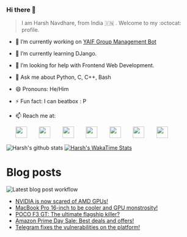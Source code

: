 ### Hi there 👋

> I am Harsh Navdhare, from India :india: . Welcome to my :octocat: profile.

* 🔭 I’m currently working on [YAIF Group Management Bot](https://github.com/YAIFoundation/YAR_Manager_Bot)
* 🌱 I’m currently learning DJango.
* 🤔 I’m looking for help with Frontend Web Development.
* 💬 Ask me about Python, C, C++, Bash
* 😄 Pronouns: He/Him
* ⚡ Fun fact: I can beatbox : P
* 📫 Reach me at: 
 

    [<img src="https://simpleicons.org/icons/instagram.svg" width="30">](https://www.instagram.com/plus_infinity.hn) &nbsp;&nbsp;&nbsp;&nbsp;&nbsp;&nbsp;
    [<img src="https://simpleicons.org/icons/facebook.svg" width="30">](https://www.facebook.com/harsh.navdhare.infinity) &nbsp;&nbsp;&nbsp;&nbsp;&nbsp;&nbsp; 
    [<img src="https://simpleicons.org/icons/twitter.svg" width="30">](https://twitter.com/hnavdhare) &nbsp;&nbsp;&nbsp;&nbsp;&nbsp;&nbsp; 
    [<img src="https://simpleicons.org/icons/xdadevelopers.svg" width="30">](https://forum.xda-developers.com/member.php?u=8122486) &nbsp;&nbsp;&nbsp;&nbsp;&nbsp;&nbsp; 
    [<img src="https://simpleicons.org/icons/telegram.svg" width="30">](https://t.me/infinitEplus) &nbsp;&nbsp;&nbsp;&nbsp;&nbsp;&nbsp;
    [<img src="https://simpleicons.org/icons/snapchat.svg" width="30">](https://www.snapchat.com/add/plus.infinity) &nbsp;&nbsp;&nbsp;&nbsp;&nbsp;&nbsp; 
    [<img src="https://simpleicons.org/icons/gmail.svg" width="30">](mailto:navdhareharsh2001@gmail.com)

 
 

![Harsh's github stats](https://github-readme-stats-infinity-plus.vercel.app/api?username=infinity-plus&show_icons=true&count_private=true&theme=dark) [![Harsh's WakaTime Stats](https://github-readme-stats-infinity-plus.vercel.app/api/wakatime?username=infinity_plus&theme=dark)](https://wakatime.com/@infinity_plus)

# Blog posts

![Latest blog post workflow](https://github.com/infinity-plus/infinity-plus/workflows/Latest%20blog%20post%20workflow/badge.svg)

<!-- BLOG-POST-LIST:START -->
- [NVIDIA is now scared of AMD GPUs!](https://spadebee.com/2021/07/24/nvidia-is-now-scared-of-amd-gpus/?utm_source=rss&utm_medium=rss&utm_campaign=nvidia-is-now-scared-of-amd-gpus)
- [MacBook Pro 16-inch to be cooler and GPU monstrosity!](https://spadebee.com/2021/07/23/macbook-pro-16-inch-to-be-cooler-and-gpu-monstrosity/?utm_source=rss&utm_medium=rss&utm_campaign=macbook-pro-16-inch-to-be-cooler-and-gpu-monstrosity)
- [POCO F3 GT: The ultimate flagship killer?](https://spadebee.com/2021/07/23/poco-f3-gt-the-ultimate-flagship-killer/?utm_source=rss&utm_medium=rss&utm_campaign=poco-f3-gt-the-ultimate-flagship-killer)
- [Amazon Prime Day Sale: Best deals and offers!](https://spadebee.com/2021/07/21/amazon-prime-day-sale-best-deals-and-offers/?utm_source=rss&utm_medium=rss&utm_campaign=amazon-prime-day-sale-best-deals-and-offers)
- [Telegram fixes the vulnerabilities on the platform!](https://spadebee.com/2021/07/20/telegram-fixes-the-vulnerabilities-on-the-platform/?utm_source=rss&utm_medium=rss&utm_campaign=telegram-fixes-the-vulnerabilities-on-the-platform)
<!-- BLOG-POST-LIST:END -->
